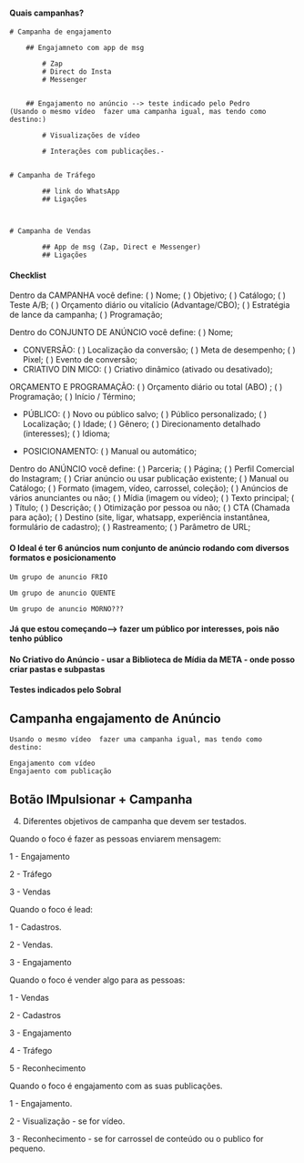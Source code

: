 
#### Quais campanhas?

	# Campanha de engajamento

		## Engajamneto com app de msg

			# Zap
			# Direct do Insta
			# Messenger			


		## Engajamento no anúncio --> teste indicado pelo Pedro
	(Usando o mesmo vídeo  fazer uma campanha igual, mas tendo como destino:)

			# Visualizações de vídeo 

			# Interações com publicações.-


	# Campanha de Tráfego

			## link do WhatsApp
			## Ligações



	# Campanha de Vendas

			## App de msg (Zap, Direct e Messenger)
			## Ligações


#### Checklist

Dentro da CAMPANHA você define:
( ) Nome;
( ) Objetivo;
( ) Catálogo;
( ) Teste A/B;
( ) Orçamento diário ou vitalício (Advantage/CBO);
( ) Estratégia de lance da campanha;
( ) Programação;




Dentro do CONJUNTO DE ANÚNCIO você define:
( ) Nome;

- CONVERSÃO:
( ) Localização da conversão;
( ) Meta de desempenho;
( ) Pixel;
( ) Evento de conversão;
- CRIATIVO DIN MICO:
( ) Criativo dinâmico (ativado ou desativado);

ORÇAMENTO E PROGRAMAÇÃO:
( ) Orçamento diário ou total (ABO) ;
( ) Programação;
( ) Início / Término;

- PÚBLICO:
( ) Novo ou público salvo;
( ) Público personalizado;
( ) Localização;
( ) Idade;
( ) Gênero;
( ) Direcionamento detalhado (interesses);
( ) Idioma;

- POSICIONAMENTO:
( ) Manual ou automático;




Dentro do ANÚNCIO você define:
( ) Parceria;
( ) Página;
( ) Perfil Comercial do Instagram;
( ) Criar anúncio ou usar publicação existente;
( ) Manual ou Catálogo;
( ) Formato (imagem, vídeo, carrossel, coleção);
( ) Anúncios de vários anunciantes ou não;
( ) Mídia (imagem ou vídeo);
( ) Texto principal;
( ) Título;
( ) Descrição;
( ) Otimização por pessoa ou não;
( ) CTA (Chamada para ação);
( ) Destino (site, ligar, whatsapp, experiência instantânea, formulário de cadastro);
( ) Rastreamento;
( ) Parâmetro de URL;





#### O Ideal é ter 6 anúncios num conjunto de anúncio rodando com diversos formatos e posicionamento


	Um grupo de anuncio FRIO

	Um grupo de anuncio QUENTE

	Um grupo de anuncio MORNO???



#### Já que estou começando--> fazer um público por interesses, pois não tenho público



#### No Criativo do Anúncio - usar a Biblioteca de Mídia da META - onde posso criar pastas e subpastas




#### Testes indicados pelo Sobral #########


## Campanha engajamento de Anúncio

	Usando o mesmo vídeo  fazer uma campanha igual, mas tendo como destino:

	Engajamento com vídeo
	Engajaento com publicação




## Botão IMpulsionar + Campanha 


4) Diferentes objetivos de campanha que devem ser testados.  

  
Quando o foco é fazer as pessoas enviarem mensagem:  

1 - Engajamento 

2 - Tráfego  

3 - Vendas   

  

Quando o foco é lead: 

1 - Cadastros.  

2 - Vendas. 

3 - Engajamento    

  
  

Quando o foco é vender algo para as pessoas: 

1 - Vendas 

2 - Cadastros  

3 - Engajamento  

4 - Tráfego  

5 - Reconhecimento 

  

Quando o foco é engajamento com as suas publicações. 

1 - Engajamento. 

2 - Visualização - se for vídeo. 

3 - Reconhecimento - se for carrossel de conteúdo ou o publico for pequeno.  


